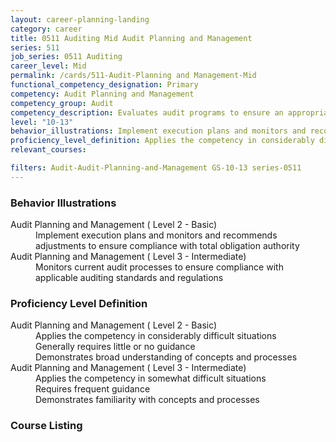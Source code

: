 ```yaml
---
layout: career-planning-landing
category: career
title: 0511 Auditing Mid Audit Planning and Management
series: 511
job_series: 0511 Auditing
career_level: Mid
permalink: /cards/511-Audit-Planning and Management-Mid
functional_competency_designation: Primary
competency: Audit Planning and Management
competency_group: Audit
competency_description: Evaluates audit programs to ensure an appropriate risk-based audit approach, monitors audit progress and reviews working papers and audit reports to ensure audits are properly documented and accomplished in accordance with Generally Accepted Government Auditing Standards (GAGAS) and Generally Accepted Auditing Standards (GAAS).
level: "10-13"
behavior_illustrations: Implement execution plans and monitors and recommends adjustments to ensure compliance with total obligation authority ? Monitors current audit processes to ensure compliance with applicable auditing standards and regulations
proficiency_level_definition: Applies the competency in considerably difficult situations ? Generally requires little or no guidance ? Demonstrates broad understanding of concepts and processes ? Applies the competency in somewhat difficult situations ? Requires frequent guidance ? Demonstrates familiarity with concepts and processes
relevant_courses: 

filters: Audit-Audit-Planning-and-Management GS-10-13 series-0511
---
```


<div class="desktop:grid-col-4 margin-y-205">
  <div class="border-top-05 bg-white padding-2 shadow-5 height-full members-hover border-1px border-gray-30 radius-lg">
  <h3>Behavior Illustrations</h3>
  <dl class="text-base"><dt>Audit Planning and Management ( Level 2 - Basic)</dt><dd>Implement execution plans and monitors and recommends adjustments to ensure compliance with total obligation authority</dd><dt>Audit Planning and Management ( Level 3 - Intermediate)</dt><dd>Monitors current audit processes to ensure compliance with applicable auditing standards and regulations</dd></dl>
  </div>
</div>
<div class="desktop:grid-col-4 margin-y-205">
<div class="border-top-05 bg-white padding-2 shadow-5 height-full members-hover border-1px border-gray-30 radius-lg">
  <h3>Proficiency Level Definition</h3>
  <dl class="text-base"><dt>Audit Planning and Management ( Level 2 - Basic)</dt><dd>Applies the competency in considerably difficult situations </dd><dd> Generally requires little or no guidance </dd><dd> Demonstrates broad understanding of concepts and processes</dd><dt>Audit Planning and Management ( Level 3 - Intermediate)</dt><dd>Applies the competency in somewhat difficult situations </dd><dd> Requires frequent guidance </dd><dd> Demonstrates familiarity with concepts and processes</dd></dl>
  </div>
</div>
<div class="desktop:grid-col-4 margin-y-205">
<div class="border-top-05 bg-white padding-2 shadow-5 height-full members-hover border-1px border-gray-30 radius-lg">
  <h3>Course Listing</h3>
  <ul class="text-base">
  
  </ul>
  </div>
</div>